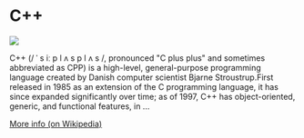 
# C++  
![](https://www.tiobe.com/wp-content/themes/tiobe/tiobe-index/images/C__.png)



C++ (/ ˈ s iː p l ʌ s p l ʌ s /, pronounced "C plus plus" and sometimes abbreviated as CPP) is a high-level, general-purpose programming language created by Danish computer scientist Bjarne Stroustrup.First released in 1985 as an extension of the C programming language, it has since expanded significantly over time; as of 1997, C++ has object-oriented, generic, and functional features, in ...

[More info (on Wikipedia)](https://en.wikipedia.org/wiki/C++)
